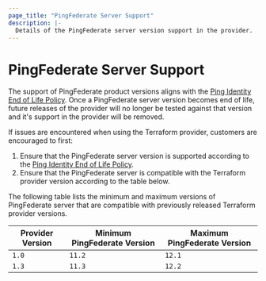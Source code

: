 ```yaml
---
page_title: "PingFederate Server Support"
description: |-
  Details of the PingFederate server version support in the provider.
---
```


# PingFederate Server Support

The support of PingFederate product versions aligns with the [Ping Identity End of Life Policy](https://www.pingidentity.com/en/legal/end-of-life-policy.html).  Once a PingFederate server version becomes end of life, future releases of the provider will no longer be tested against that version and it's support in the provider will be removed.

If issues are encountered when using the Terraform provider, customers are encouraged to first:
1. Ensure that the PingFederate server version is supported according to the [Ping Identity End of Life Policy](https://www.pingidentity.com/en/legal/end-of-life-policy.html).
2. Ensure that the PingFederate server is compatible with the Terraform provider version according to the table below.

The following table lists the minimum and maximum versions of PingFederate server that are compatible with previously released Terraform provider versions.

| Provider Version | Minimum PingFederate Version | Maximum PingFederate Version |
|------------------|------------------------------|------------------------------|
| `1.0`            | `11.2`                       | `12.1`                       |
| `1.3`            | `11.3`                       | `12.2`                       |

